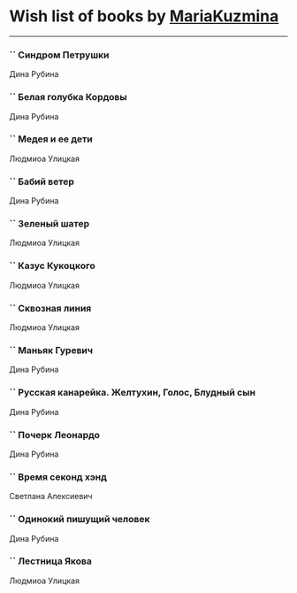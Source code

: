 # Wish list of books by [MariaKuzmina](http://vk.com/id29830911)
---

### `` Синдром Петрушки
Дина Рубина

### `` Белая голубка Кордовы
Дина Рубина

### `` Медея и ее дети
Людмиоа Улицкая

### `` Бабий ветер
Дина Рубина

### `` Зеленый шатер
Людмиоа Улицкая

### `` Казус Кукоцкого
Людмиоа Улицкая

### `` Сквозная линия
Людмиоа Улицкая

### `` Маньяк Гуревич
Дина Рубина

### `` Русская канарейка. Желтухин, Голос, Блудный сын
Дина Рубина

### `` Почерк Леонардо
Дина Рубина

### `` Время секонд хэнд
Светлана Алексиевич

### `` Одинокий пишущий человек
Дина Рубина

### `` Лестница Якова
Людмиоа Улицкая

